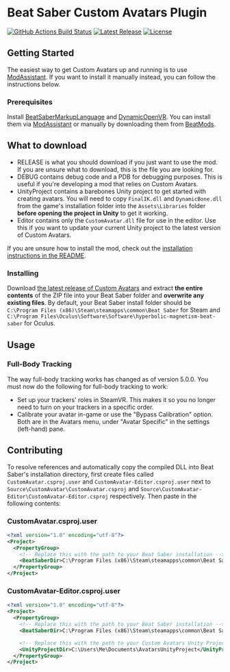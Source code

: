 # Beat Saber Custom Avatars Plugin
[![GitHub Actions Build Status](https://img.shields.io/github/workflow/status/nicoco007/BeatSaberCustomAvatars/build/develop?style=flat-square)](https://github.com/nicoco007/BeatSaberCustomAvatars/actions?query=workflow%3Abuild+branch%3Adevelop)
[![Latest Release](https://img.shields.io/github/v/release/nicoco007/BeatSaberCustomAvatars?style=flat-square)](https://github.com/nicoco007/BeatSaberCustomAvatars/releases/latest)
[![License](https://img.shields.io/github/license/nicoco007/BeatSaberCustomAvatars?style=flat-square)](https://github.com/nicoco007/BeatSaberCustomAvatars/blob/master/LICENSE)

## Getting Started
The easiest way to get Custom Avatars up and running is to use [ModAssistant](https://github.com/Assistant/ModAssistant). If you want to install it manually instead, you can follow the instructions below.

### Prerequisites
Install [BeatSaberMarkupLanguage](https://github.com/monkeymanboy/BeatSaberMarkupLanguage) and [DynamicOpenVR](https://github.com/nicoco007/DynamicOpenVR/releases). You can install them via [ModAssistant](https://github.com/Assistant/ModAssistant) or manually by downloading them from [BeatMods](https://beatmods.com).

## What to download
- RELEASE is what you should download if you just want to use the mod. If you are unsure what to download, this is the file you are looking for.
- DEBUG contains debug code and a PDB for debugging purposes. This is useful if you're developing a mod that relies on Custom Avatars.
- UnityProject contains a barebones Unity project to get started with creating avatars. You will need to copy `FinalIK.dll` and `DynamicBone.dll` from the game's installation folder into the `Assets\Libraries` folder **before opening the project in Unity** to get it working.
- Editor contains only the `CustomAvatar.dll` file for use in the editor. Use this if you want to update your current Unity project to the latest version of Custom Avatars.

If you are unsure how to install the mod, check out the [installation instructions in the README](README.md#installing).

### Installing
Download [the latest release of Custom Avatars](https://github.com/nicoco007/BeatSaberCustomAvatars/releases/latest) and extract **the entire contents** of the ZIP file into your Beat Saber folder and **overwrite any existing files**. By default, your Beat Saber install folder should be `C:\Program Files (x86)\Steam\steamapps\common\Beat Saber` for Steam and `C:\Program Files\Oculus\Software\Software\hyperbolic-magnetism-beat-saber` for Oculus.

## Usage
### Full-Body Tracking
The way full-body tracking works has changed as of version 5.0.0. You must now do the following for full-body tracking to work:
- Set up your trackers' roles in SteamVR. This makes it so you no longer need to turn on your trackers in a specific order.
- Calibrate your avatar in-game or use the "Bypass Calibration" option. Both are in the Avatars menu, under "Avatar Specific" in the settings (left-hand) pane.

## Contributing
To resolve references and automatically copy the compiled DLL into Beat Saber's installation directory, first create files called `CustomAvatar.csproj.user` and `CustomAvatar-Editor.csproj.user` next to `Source\CustomAvatar\CustomAvatar.csproj` and `Source\CustomAvatar-Editor\CustomAvatar-Editor.csproj` respectively. Then paste in the following contents:

### CustomAvatar.csproj.user
```xml
<?xml version="1.0" encoding="utf-8"?>
<Project>
  <PropertyGroup>
    <!-- Replace this with the path to your Beat Saber installation -->
    <BeatSaberDir>C:\Program Files (x86)\Steam\steamapps\common\Beat Saber</BeatSaberDir>
  </PropertyGroup>
</Project>
```


### CustomAvatar-Editor.csproj.user
```xml
<?xml version="1.0" encoding="utf-8"?>
<Project>
  <PropertyGroup>
    <!-- Replace this with the path to your Beat Saber installation -->
    <BeatSaberDir>C:\Program Files (x86)\Steam\steamapps\common\Beat Saber</BeatSaberDir>

    <!-- Replace this with the path to your Custom Avatars Unity Project or leave it empty if you don't have one -->
    <UnityProjectDir>C:\Users\Me\Documents\AvatarsUnityProject</UnityProjectDir>
  </PropertyGroup>
</Project>
```
